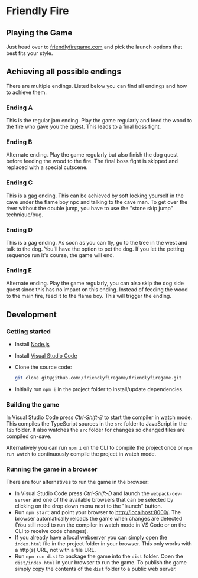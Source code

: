 # Friendly Fire

## Playing the Game

Just head over to [friendlyfiregame.com](https://friendlyfiregame.com/) and pick the
launch options that best fits your style.

## Achieving all possible endings

There are multiple endings. Listed below you can find all endings and how to
achieve them.

### Ending A
This is the regular jam ending. Play the game regularly and feed the wood to the fire who gave you the quest.
This leads to a final boss fight.

### Ending B
Alternate ending. Play the game regularly but also finish the dog quest before feeding the wood to the fire.
The final boss fight is skipped and replaced with a special cutscene.

### Ending C
This is a gag ending. This can be achieved by soft locking yourself in the cave under the flame boy npc and talking
to the cave man. To get over the river without the double jump, you have to use the "stone skip jump" technique/bug.

### Ending D
This is a gag ending. As soon as you can fly, go to the tree in the west and talk to the dog. You'll have the option
to pet the dog. If you let the petting sequence run it's course, the game will end.

### Ending E
Alternate ending. Play the game regularly, you can also skip the dog side quest since this has no impact on this ending.
Instead of feeding the wood to the main fire, feed it to the flame boy. This will trigger the ending.

## Development

### Getting started

* Install [Node.js](https://nodejs.org/)
* Install [Visual Studio Code](https://code.visualstudio.com/)
* Clone the source code:

  ```sh
  git clone git@github.com:/friendlyfiregame/friendlyfiregame.git
  ```

* Initially run `npm i` in the project folder to install/update dependencies.

### Building the game

In Visual Studio Code press *Ctrl-Shift-B* to start the compiler in watch mode. This compiles the
TypeScript sources in the `src` folder to JavaScript in the `lib` folder. It also watches the `src`
folder for changes so changed files are compiled on-save.

Alternatively you can run `npm i` on the CLI to compile the project once or
`npm run watch` to continuously compile the project in watch mode.

### Running the game in a browser

There are four alternatives to run the game in the browser:

* In Visual Studio Code press *Ctrl-Shift-D* and launch the `webpack-dev-server` and
  one of the available browsers that can be selected by clicking on the drop down menu next to
  the "launch" button.
* Run `npm start` and point your browser to <http://localhost:8000/>. The browser automatically
  reloads the game when changes are detected (You still need to run the compiler in watch mode in VS
  Code or on the CLI to receive code changes).
* If you already have a local webserver you can simply open the `index.html` file in the project
  folder in your browser. This only works with a http(s) URL, not with a file URL.
* Run `npm run dist` to package the game into the `dist` folder. Open the `dist/index.html` in your
  browser to run the game. To publish the game simply copy the contents of the `dist` folder to a
  public web server.
